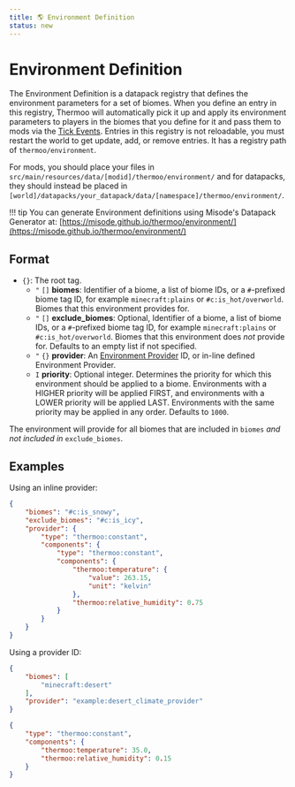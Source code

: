 ```yaml
---
title: 🌎 Environment Definition
status: new
---
```

# Environment Definition

The Environment Definition is a datapack registry that defines the environment parameters for a set of biomes. When you define an entry in this registry, Thermoo will automatically pick it up and apply its environment parameters to players in the biomes that you define for it and pass them to mods via the [Tick Events](../mods/tick_events.md). Entries in this registry is not reloadable, you must restart the world to get update, add, or remove entries. It has a registry path of `thermoo/environment`.

For mods, you should place your files in `src/main/resources/data/[modid]/thermoo/environment/` and for datapacks, they should instead be placed in `[world]/datapacks/your_datapack/data/[namespace]/thermoo/environment/`.

!!! tip
    You can generate Environment definitions using Misode's Datapack Generator at: [https://misode.github.io/thermoo/environment/](https://misode.github.io/thermoo/environment/)

## Format

- `{}`: The root tag.
    - `"` `[]` **biomes**: Identifier of a biome, a list of biome IDs, or a `#`-prefixed biome tag ID, for example `minecraft:plains` or `#c:is_hot/overworld`. Biomes that this environment provides for.
    - `"` `[]` **exclude_biomes**: Optional, Identifier of a biome, a list of biome IDs, or a `#`-prefixed biome tag ID, for example `minecraft:plains` or `#c:is_hot/overworld`. Biomes that this environment does _not_ provide for. Defaults to an empty list if not specified.
    - `"` `{}` **provider**: An [Environment Provider](./environment_provider_definition.md) ID, or in-line defined Environment Provider.
    - `I` **priority**: Optional integer. Determines the priority for which this environment should be applied to a biome. Environments with a HIGHER priority will be applied FIRST, and environments with a LOWER priority will be applied LAST. Environments with the same priority may be applied in any order. Defaults to `1000`.

The environment will provide for all biomes that are included in `biomes` _and not included in_ `exclude_biomes`.

## Examples

Using an inline provider:

```json title="data/example/thermoo/environment/snowy_climate.json"
{
    "biomes": "#c:is_snowy",
    "exclude_biomes": "#c:is_icy",
    "provider": {
        "type": "thermoo:constant",
        "components": {
            "type": "thermoo:constant",
            "components": {
                "thermoo:temperature": {
                    "value": 263.15,
                    "unit": "kelvin"
                },
                "thermoo:relative_humidity": 0.75
            }
        }
    }
}
```

Using a provider ID:
```json title="data/example/thermoo/environment/desert_climate.json"
{
    "biomes": [
        "minecraft:desert"
    ],
    "provider": "example:desert_climate_provider"
}
```

```json title="data/example/thermoo/environment_provider/desert_climate_provider.json"
{
    "type": "thermoo:constant",
    "components": {
        "thermoo:temperature": 35.0,
        "thermoo:relative_humidity": 0.15
    }
}
```


